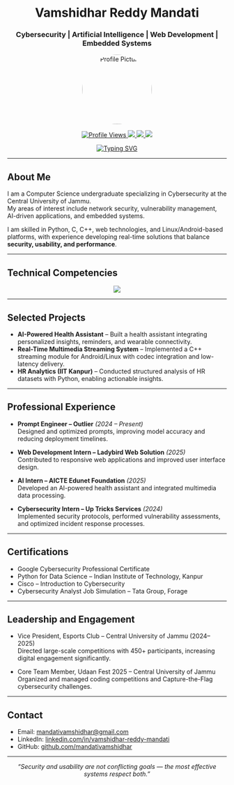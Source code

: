 <!-- ==================== HEADER ==================== -->
<h1 align="center">Vamshidhar Reddy Mandati</h1>
<h3 align="center">Cybersecurity | Artificial Intelligence | Web Development | Embedded Systems</h3>

<!-- ==================== PROFILE PICTURE ==================== -->
<p align="center">
  <!-- Replace profile.png with your own photo in the assets/ folder -->
  <img src="assets/profile.png" alt="Profile Picture" width="160" style="border-radius:50%;"/>
</p>

<!-- ==================== BADGES ==================== -->
<p align="center">
  <a href="https://github.com/mandativamshidhar">
    <img src="https://komarev.com/ghpvc/?username=mandativamshidhar&label=Profile%20Views&color=0e75b6&style=flat" alt="Profile Views" />
  </a>
  <a href="https://github.com/mandativamshidhar?tab=followers">
    <img src="https://img.shields.io/github/followers/mandativamshidhar?label=Followers&style=social" />
  </a>
  <a href="mailto:mandativamshidhar@gmail.com">
    <img src="https://img.shields.io/badge/Email-red?logo=gmail&logoColor=white" />
  </a>
  <a href="https://www.linkedin.com/in/vamshidhar-reddy-mandati">
    <img src="https://img.shields.io/badge/LinkedIn-blue?logo=linkedin&logoColor=white" />
  </a>
</p>

<!-- ==================== INTERACTIVE TYPING EFFECT ==================== -->
<p align="center">
  <a href="https://git.io/typing-svg">
    <img src="https://readme-typing-svg.demolab.com?font=Segoe+UI&size=20&duration=2800&pause=600&center=true&vCenter=true&width=600&lines=Cybersecurity+Specialist+in+Training;Exploring+AI-Driven+Applications;Passionate+about+Secure+System+Design;Committed+to+Professional+Growth" alt="Typing SVG" />
  </a>
</p>

---

## About Me
I am a Computer Science undergraduate specializing in Cybersecurity at the Central University of Jammu.  
My areas of interest include network security, vulnerability management, AI-driven applications, and embedded systems.  

I am skilled in Python, C, C++, web technologies, and Linux/Android-based platforms, with experience developing real-time solutions that balance **security, usability, and performance**.  

---

## Technical Competencies
<p align="center">
  <img src="https://skillicons.dev/icons?i=python,cpp,c,html,css,js,linux,git,github,mysql,bash,vscode" />
</p>

---

## Selected Projects
- **AI-Powered Health Assistant** – Built a health assistant integrating personalized insights, reminders, and wearable connectivity.  
- **Real-Time Multimedia Streaming System** – Implemented a C++ streaming module for Android/Linux with codec integration and low-latency delivery.  
- **HR Analytics (IIT Kanpur)** – Conducted structured analysis of HR datasets with Python, enabling actionable insights.  

---

## Professional Experience
- **Prompt Engineer – Outlier** *(2024 – Present)*  
  Designed and optimized prompts, improving model accuracy and reducing deployment timelines.  

- **Web Development Intern – Ladybird Web Solution** *(2025)*  
  Contributed to responsive web applications and improved user interface design.  

- **AI Intern – AICTE Edunet Foundation** *(2025)*  
  Developed an AI-powered health assistant and integrated multimedia data processing.  

- **Cybersecurity Intern – Up Tricks Services** *(2024)*  
  Implemented security protocols, performed vulnerability assessments, and optimized incident response processes.  

---

## Certifications
- Google Cybersecurity Professional Certificate  
- Python for Data Science – Indian Institute of Technology, Kanpur  
- Cisco – Introduction to Cybersecurity  
- Cybersecurity Analyst Job Simulation – Tata Group, Forage  

---

## Leadership and Engagement
- Vice President, Esports Club – Central University of Jammu (2024–2025)  
  Directed large-scale competitions with 450+ participants, increasing digital engagement significantly.  

- Core Team Member, Udaan Fest 2025 – Central University of Jammu  
  Organized and managed coding competitions and Capture-the-Flag cybersecurity challenges.  

---

## Contact
- Email: [mandativamshidhar@gmail.com](mailto:mandativamshidhar@gmail.com)  
- LinkedIn: [linkedin.com/in/vamshidhar-reddy-mandati](https://www.linkedin.com/in/vamshidhar-reddy-mandati)  
- GitHub: [github.com/mandativamshidhar](https://github.com/mandativamshidhar)  

---

<p align="center"><i>“Security and usability are not conflicting goals — the most effective systems respect both.”</i></p>
